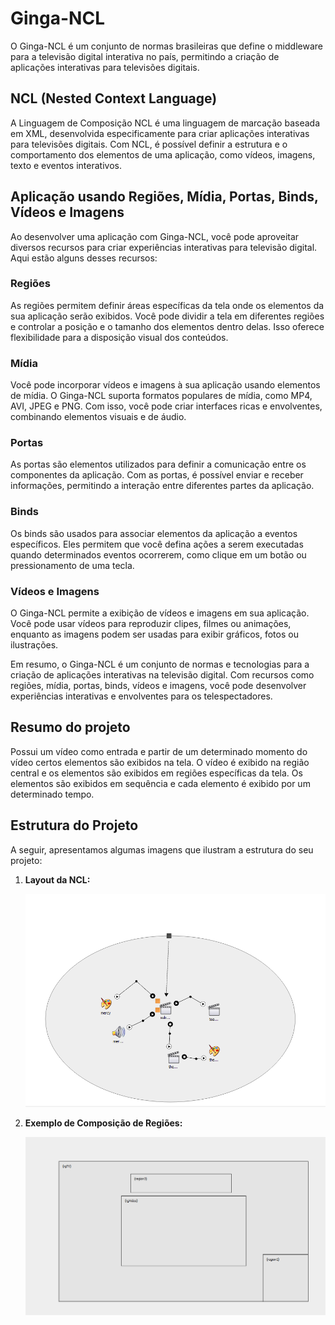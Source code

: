 # Ginga-NCL

O Ginga-NCL é um conjunto de normas brasileiras que define o middleware para a televisão digital interativa no país, permitindo a criação de aplicações interativas para televisões digitais.

## NCL (Nested Context Language)

A Linguagem de Composição NCL é uma linguagem de marcação baseada em XML, desenvolvida especificamente para criar aplicações interativas para televisões digitais. Com NCL, é possível definir a estrutura e o comportamento dos elementos de uma aplicação, como vídeos, imagens, texto e eventos interativos.

## Aplicação usando Regiões, Mídia, Portas, Binds, Vídeos e Imagens

Ao desenvolver uma aplicação com Ginga-NCL, você pode aproveitar diversos recursos para criar experiências interativas para televisão digital. Aqui estão alguns desses recursos:

### Regiões

As regiões permitem definir áreas específicas da tela onde os elementos da sua aplicação serão exibidos. Você pode dividir a tela em diferentes regiões e controlar a posição e o tamanho dos elementos dentro delas. Isso oferece flexibilidade para a disposição visual dos conteúdos.

### Mídia

Você pode incorporar vídeos e imagens à sua aplicação usando elementos de mídia. O Ginga-NCL suporta formatos populares de mídia, como MP4, AVI, JPEG e PNG. Com isso, você pode criar interfaces ricas e envolventes, combinando elementos visuais e de áudio.

### Portas

As portas são elementos utilizados para definir a comunicação entre os componentes da aplicação. Com as portas, é possível enviar e receber informações, permitindo a interação entre diferentes partes da aplicação.

### Binds

Os binds são usados para associar elementos da aplicação a eventos específicos. Eles permitem que você defina ações a serem executadas quando determinados eventos ocorrerem, como clique em um botão ou pressionamento de uma tecla.

### Vídeos e Imagens

O Ginga-NCL permite a exibição de vídeos e imagens em sua aplicação. Você pode usar vídeos para reproduzir clipes, filmes ou animações, enquanto as imagens podem ser usadas para exibir gráficos, fotos ou ilustrações.

Em resumo, o Ginga-NCL é um conjunto de normas e tecnologias para a criação de aplicações interativas na televisão digital. Com recursos como regiões, mídia, portas, binds, vídeos e imagens, você pode desenvolver experiências interativas e envolventes para os telespectadores.

## Resumo do projeto

Possui um vídeo como entrada e partir de um determinado momento do vídeo certos elementos são exibidos na tela. O vídeo é exibido na região central e os elementos são exibidos em regiões específicas da tela. Os elementos são exibidos em sequência e cada elemento é exibido por um determinado tempo.

## Estrutura do Projeto

A seguir, apresentamos algumas imagens que ilustram a estrutura do seu projeto:

1. **Layout da NCL:**
   <p align="center">
     <img src="./media/layout.png" alt="Layout da NCL">
   </p>

2. **Exemplo de Composição de Regiões:**
   <p align="center">
     <img src="./media/layout_view.png" alt="Exemplo de Composição de Regiões">
   </p>
